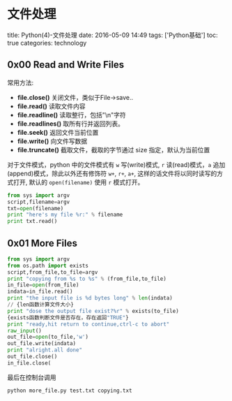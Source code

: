 # 文件处理

title: Python(4)-文件处理
date: 2016-05-09 14:49
tags: ['Python基础']
toc: true
categories: technology

## 0x00 Read and Write Files

常用方法:

* __file.close()__ 关闭文件，类似于File->save..
* __file.read()__ 读取文件内容
* __file.readline()__ 读取整行，包括"\n"字符
* __file.readlines()__ 取所有行并返回列表。
* __file.seek()__ 返回文件当前位置
* __file.write()__ 向文件写数据
* __file.truncate()__ 截取文件，截取的字节通过 size 指定，默认为当前位置

对于文件模式，python 中的文件模式有 `w` 写(write)模式, `r` 读(read)模式，`a` 追加(append)模式，除此以外还有修饰符 `w+`, `r+`, `a+`, 这样的话文件将以同时读写的方式打开, 默认的 `open(filename)` 使用 `r` 模式打开。

```python
from sys import argv
script,filename=argv
txt=open(filename)
print "here's my file %r:" % filename
print txt.read()
```

## 0x01 More Files

```python
from sys import argv
from os.path import exists
script,from_file,to_file=argv
print "copying from %s to %s" % (from_file,to_file)
in_file=open(from_file)
indata=in_file.read()
print "the input file is %d bytes long" % len(indata)
// {len函数计算文件大小}
print "dose the output file exist?%r" % exists(to_file)
{exists函数判断文件是否存在，存在返回"TRUE"}
print "ready,hit return to continue,ctrl-c to abort"
raw_input()
out_file=open(to_file,'w')
out_file.write(indata)
print "alright.all done"
out_file.close()
in_file.close(
```

最后在控制台调用

```python
python more_file.py test.txt copying.txt
```
